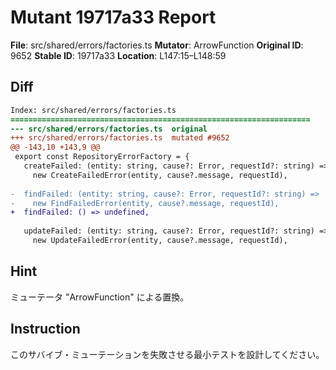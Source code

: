 # Mutant 19717a33 Report

**File**: src/shared/errors/factories.ts
**Mutator**: ArrowFunction
**Original ID**: 9652
**Stable ID**: 19717a33
**Location**: L147:15–L148:59

## Diff

```diff
Index: src/shared/errors/factories.ts
===================================================================
--- src/shared/errors/factories.ts	original
+++ src/shared/errors/factories.ts	mutated #9652
@@ -143,10 +143,9 @@
 export const RepositoryErrorFactory = {
   createFailed: (entity: string, cause?: Error, requestId?: string) =>
     new CreateFailedError(entity, cause?.message, requestId),
 
-  findFailed: (entity: string, cause?: Error, requestId?: string) =>
-    new FindFailedError(entity, cause?.message, requestId),
+  findFailed: () => undefined,
 
   updateFailed: (entity: string, cause?: Error, requestId?: string) =>
     new UpdateFailedError(entity, cause?.message, requestId),
```

## Hint

ミューテータ "ArrowFunction" による置換。

## Instruction

このサバイブ・ミューテーションを失敗させる最小テストを設計してください。
